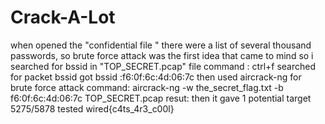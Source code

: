 # Crack-A-Lot

when opened the "confidential file "  there were a list of several thousand passwords, so brute force attack was  the first  idea that came to mind 
so i searched for bssid in "TOP_SECRET.pcap" file 
command :
ctrl+f
searched for packet bssid
got bssid :f6:0f:6c:4d:06:7c
then used aircrack-ng for brute force attack
command: 
  aircrack-ng -w the_secret_flag.txt -b f6:0f:6c:4d:06:7c TOP_SECRET.pcap
resut:
  then it gave 1 potential target
  5275/5878 tested
  wired{c4ts_4r3_c00l}

  
